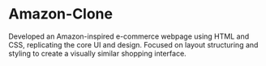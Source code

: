 # Amazon-Clone
Developed an Amazon-inspired e-commerce webpage using HTML and CSS, replicating the core UI and design.
Focused on layout structuring and styling to create a visually similar shopping interface.
